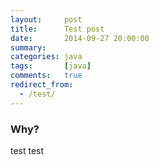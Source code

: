 ```yaml
---
layout:     post
title:      Test post
date:       2014-09-27 20:00:00
summary:
categories: java
tags:       [java]
comments:   true
redirect_from:
  - /test/
---
```

### Why?

test test